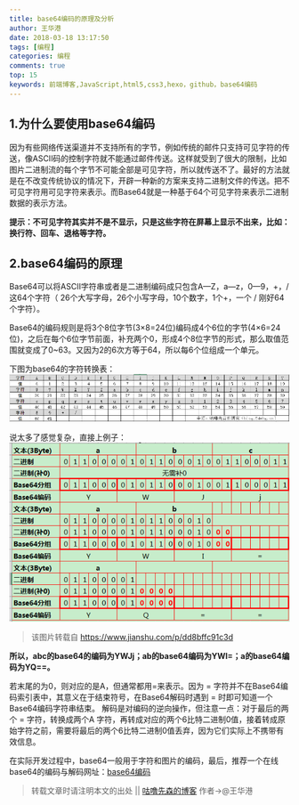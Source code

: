 ```yaml
---
title: base64编码的原理及分析
author: 王华港
date: 2018-03-18 13:17:50
tags: [编程]
categories: 编程
comments: true
top: 15
keywords: 前端博客,JavaScript,html5,css3,hexo，github，base64编码
---
```



## 1.为什么要使用base64编码
因为有些网络传送渠道并不支持所有的字节，例如传统的邮件只支持可见字符的传送，像ASCII码的控制字符就不能通过邮件传送。这样就受到了很大的限制，比如图片二进制流的每个字节不可能全部是可见字符，所以就传送不了。最好的方法就是在不改变传统协议的情况下，开辟一种新的方案来支持二进制文件的传送。把不可见字符用可见字符来表示。而Base64就是一种基于64个可见字符来表示二进制数据的表示方法。


**提示：不可见字符其实并不是不显示，只是这些字符在屏幕上显示不出来，比如：换行符、回车、退格等字符。**

## 2.base64编码的原理

Base64可以将ASCII字符串或者是二进制编码成只包含A—Z，a—z，0—9，+，/ 这64个字符（ 26个大写字母，26个小写字母，10个数字，1个+，一个 / 刚好64个字符）。

Base64的编码规则是将3个8位字节(3×8=24位)编码成4个6位的字节(4×6=24位)，之后在每个6位字节前面，补充两个0，形成4个8位字节的形式，那么取值范围就变成了0~63。又因为2的6次方等于64，所以每6个位组成一个单元。

下图为base64的字符转换表：
![base64转换表](/images/base64.png)

说太多了感觉复杂，直接上例子：
![base64举例](/images/base64_ex.png)
>该图片转载自 https://www.jianshu.com/p/dd8bffc91c3d

**所以，abc的base64的编码为YWJj；ab的base64编码为YWI=；a的base64编码为YQ==。**     

若末尾的为0，则对应的是A，但通常都用=来表示。因为 = 字符并不在Base64编码索引表中，其意义在于结束符号，在Base64解码时遇到 = 时即可知道一个Base64编码字符串结束。
解码是对编码的逆向操作，但注意一点：对于最后的两个 = 字符，转换成两个A 字符，再转成对应的两个6比特二进制0值，接着转成原始字符之前，需要将最后的两个6比特二进制0值丢弃，因为它们实际上不携带有效信息。

在实际开发过程中，base64一般用于字符和图片的编码，最后，推荐一个在线base64的编码与解码网址：[base64编码](http://base64.xpcha.com/)

>转载文章时请注明本文的出处 || [咕噜先森的博客](http://www.blog.54whg.cn) 作者->@王华港




<script>
var _hmt = _hmt || [];
(function() {
  var hm = document.createElement("script");
  hm.src = "https://hm.baidu.com/hm.js?cb26b3220fad854a3119dd8d11ddc6eb";
  var s = document.getElementsByTagName("script")[0]; 
  s.parentNode.insertBefore(hm, s);
})();
</script>
 